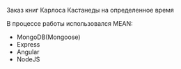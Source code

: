 Заказ книг Карлоса Кастанеды на определенное время

В процессе работы использовался MEAN:
- MongoDB(Mongoose)
- Express
- Angular
- NodeJS

